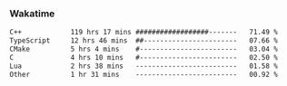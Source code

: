 ### Wakatime
<!--START_SECTION:waka-->

```txt
C++            119 hrs 17 mins ##################-------   71.49 %
TypeScript     12 hrs 46 mins  ##-----------------------   07.66 %
CMake          5 hrs 4 mins    #------------------------   03.04 %
C              4 hrs 10 mins   #------------------------   02.50 %
Lua            2 hrs 38 mins   -------------------------   01.58 %
Other          1 hr 31 mins    -------------------------   00.92 %
```

<!--END_SECTION:waka-->
